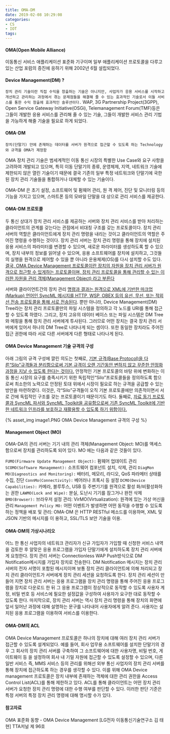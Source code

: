 ```yaml
---
title: OMA-DM
date: 2019-02-08 10:29:08
categories:
- CS
- IOT
tags:
---
```


#### OMA(Open Mobile Alliance)

이동통신 서비스 애플리케이션 표준화 기구이며 일부 애플리케이션 프로토콜을 다루고 있는 산업 포럼의 증진에 응하기 위해 2002년 6월 설립되었다.

#### Device Management(DM) ?
`장치 관리 기술이란 직접 수익을 창출하는 기술은 아니지만, 사업자가 응용 서비스를 시작하고 개선하고 관리하는 과정에서 겪는 문제점들을 해결해 줄 수 있는 효과적인 기술로서 이들 서비스를 통한 수익 창출에 효과적인 솔루션이다.`
WAP, 3G Partnership Project(3GPP), Open Service Gateway Initiative(OSGi), Telemanagement Forum(TMF)등은 그들이 개발한 응용 서비스를 관리해 줄 수 있는 기술, 그들이 개발한 서비스 관리 기법을 가능하게 해줄 기술을 필요로 하게 되었다.

#### OMA-DM
`장치(단말기) 안에 존재하는 데이터를 서버가 원격으로 접근할 수 있도록 하는 Technology와 규격을 OMA가 제정함`

OMA 장치 관리 기술은 범세계적인 이동 통신 시장의 특별한 Use Case와 요구 사항을 고려하여 개발되고 있으며, 특히 이동 단말기의 종류, 운영체제, 지역, 네트워크 기술에 제한되지 않은 열린 기술이기 때문에 결국 기존의 일부 특정 네트워크와 단말기에 국한된 장치 관리 기술들을 통합하거나 대체할 수 있는 기술이다.

OMA-DM 은 초기 설정, 소프트웨어 및 펌웨어 관리, 원 격 제어, 진단 및 모니터링 등의 기능을 가지고 있으며, 스마트폰 등의 모바일 단말을 대 상으로 관리 서비스를 제공한다.


#### OMA-DM 프로토콜
두 통신 상대가 장치 관리 서비스를 제공하는 서버와 장치 관리 서비스를 받아 처리하는 클라이언트의 관계를 갖는다는 관점에서 비대칭 구조를 갖는 프로토콜이다.
장치 관리 서버의 역할은 클라이언트에게 장치 관리 명령을 내리는 것이고 클라이언트의 역할은 주어진 명령을 수행하는 것이다. 장치 관리 서버는 장치 관리 명령을 통해 장치에 설치된 응용 서비스의 파라미터를 변경할 수 있으며, 새로운 파라미터를 생성하도록 할 수 있으며, 장치 내부의 정보를 읽어낼 수 있으며, 응용 소프트웨어를 장치에 설치하고, 그것들의 실행을 원격으로 제어할 수 있을 뿐 아니라 운용체제(OS)를 다시 설치할 수도 있다. <u>결국, OMA Device Management 프로토콜이란 장치의 자원을 장치 관리 서버가 원격으로 접근할 수 있게하는 프로토콜이며, 장치 관리 프로토콜을 통해 관리할 수 있는 이러한 자원을 관리 객체(Management Object) 라고 부른다</u>

서버와 클라이언트간의 장치 관리 <u>명령과 결과는 원격으로 XML에 기반한 마크업(Markup) 언어인 SyncML 메시지를 HTTP, WSP, OBEX 등의 유선, 무선, 또는 적외선 전송 프로토콜을 통해 서로 전송된다</u>. 뿐만 아니라, Device Management(DM) Tree라는 장치 관리 프로토콜만의 파일 시스템을 정의하고 각 노드를 URI를 통해 접근할 수 있도록 하였다. 그리고, 장치 고유의 데이터 베이스 또는 파일 시스템은 DM Tree와 메핑을 통해 장치 관리 서버에게 투사된다. 그러므로 어떤 장치는 결국 장치 관리 서버에게 있어서 하나의 DM Tree로 나타나게 되는 셈이다. 또한 동일한 장치라도 주어진 접근 권한에 따라 서로 다른 서버에게 다른 형태로 나타나게 된다.

#### OMA Device Management 기술 규격의 구성
아래 그림의 규격 구성에 깔린 의도는 첫째로, <u>기본 규격(Base Protocol)을 다른“Silo”규격들과 분리함으로써 기본 규격이 오랜 기간동안 변하지 않고 꾸준한 안정화 과정을 지날 수 있도록 한다는 것이다.</u> 안정적인 기본 프로토콜의 바탕 위에 변화하는 이동 통신 시장의 요구를 충족시키기 위한 독립적인“Silo”프로토콜들을 정의하도록 함으로써 최소한의 노력으로 안정된 토대 위에서 시장이 필요로 하는 규격을 공급할 수 있는 방안을 마련하였다. 이것은, 각“Silo”규격들이 오직 기본 프로토콜에만 의존적이면서 서로 간에 독립적인 구조를 갖는 프로토콜이기 때문이기도 하다. 둘째로, <u>자료 동기 프로토콜과 SyncML 파서와 SyncML Toolkit을 공유함으로써 기존 SyncML Toolkit에 기반한 네트워크 인프라를 보호하고 재활용할 수 있도록 하기 위함이다.</u>

{% asset_img image1.PNG OMA Device Management 규격의 구성 %}

#### Management Object (MO)
OMA-DA의 관리 서버는 기기 내의 관리 객체(Management Object: MO)를 액세스함으로써 장치를 관리하도록 되어 있다. MO 에는 다음과 같은 것들이 있다.

`FUMO(Firmware Update Management Object):` 펌웨어 업데이트 관리
`SCOMO(Software Management):` 소프트웨어 컴포넌트 설치, 삭제, 관리
`DiagMon MO(Diagnostics and Monitoring):` 배터리, 메모리, 라디오, QoS 파라메터 상태를 수집, 진단
`ConnMo(Connectivity):` 베어러나 프록시 등 설정
`DCMO(Device Capabilities):` 카메라, 블루투스, USB 등 주변기기를 원격으로 활성 화/비활성화하는 권한
`LAWMO(Lock and Wipe):` 분실, 도난시 기기를 잠그거나 완전 삭제
`BMO(Browser):` 브라우저 설정 관리: VirMO(Virtualization): 원격에 있는 가상 머신을 관리
`Management Policy MO:` 어떤 이벤트가 발생하면 어떤 동작을 수행할 수 있도록 하는 정책을 배포 및 관리: OMA-DM 은 HTTP RESTful 메소드를 이용하며, XML 및 JSON 기반의 메시지를 이 용하고, SSL/TLS 보안 기술을 이용.



#### OMA-DM의 가상시나리오
어느 한 통신 사업자의 네트워크 관리자가 신규 가입자가 가입할 때 신청한 서비스 내역을 검토한 후 알맞은 응용 프로그램을 가입자 단말기에게 설치하도록 장치 관리 서버에게 요청한다.
장치 관리 서버는 Connectionless WAP Push방식으로 DM Notification메시지를 가입자 장치로 전송한다.
DM Notification 메시지는 장치 관리 서버의 전자 서명이 포함된 메시지이며 보통 장치 관리 클라이언트에 의해 처리되고 장치 관리 클라이언트가 서버에게 장치 관리 세션을 요청하도록 한다. 장치 관리 세션이 만들어 지면 장치 관리 서버는 응용 프로그램을 장치 관리 명령을 통해 주어진 응용 프로그램을 장치로 다운로드 한 뒤 그 응용 프로그램이 정상적으로 동작할 수 있도록 사용자 계정, 비밀 번호 등 서비스에 필요한 설정값을 구성하여 사용자가 요구한 대로 동작할 수 있도록 한다.
마지막으로, 장치 관리 서버는 역시 장치 관리 명령을 통해 장치의 화면에 앞서 일어난 과정에 대해 설명하는 문구를 나타내어 사용자에게 알려 준다. 사용자는 설치된 응용 프로그램을 이용하여 서비스를 이용한다.

#### OMA-DM의 ACL
OMA Device Management 프로토콜은 하나의 장치에 대해 여러 장치 관리 서버가 접근할 수 있도록 설계되었다. 예를 들어, 회사 업무용 소프트웨어를 설치한 단말기의 경우 그 회사의 장치 관리 서버를 구축하여 그 소프트웨어에 대한 사용자명, 비밀 번호, 게이트웨이 등 을 설정하여 회사 내 기밀 자원에 접근할 수 있도록 설정할 수 있으며, 다른 일반 서비스 즉, MMS 서비스 등의 관리를 위해선 외부 통신 사업자의 장치 관리 서버를 통해 장치에 접근하도록 하는 경우를 생각할 수 있다. 이를 위해 OMA Device management 프로토콜은 장치 내부에 존재하는 객체에 대한 관리 권한을 Access Control List(ACL)를 통해 제한하고 있다. ACL를 통해 클라이언트는 어떤 장치 관리 서버가 요청한 장치 관리 명령에 대한 수행 여부를 판단할 수 있다. 이러한 판단 기준은 특정 서버의 특정 장치 관리 명령에 대해 명시할 수가 있다.

#### 참고자료
OMA 표준화 동향 - OMA Device Management [LG전자 이동통신기술연구소 김 태 현]
TTA저널 제 96호
